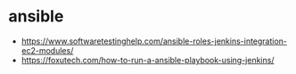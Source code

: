 # ansible
- https://www.softwaretestinghelp.com/ansible-roles-jenkins-integration-ec2-modules/
- https://foxutech.com/how-to-run-a-ansible-playbook-using-jenkins/
